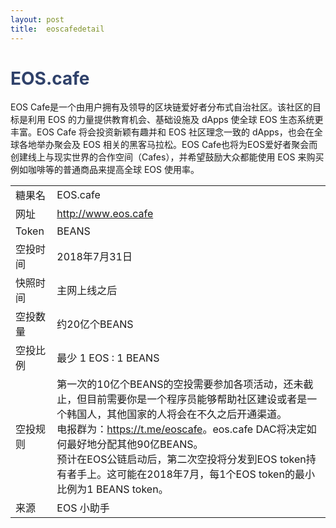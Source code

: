 ```yaml
---
layout: post
title:  eoscafedetail
---
```



<h1 style="color: #2F416A">EOS.cafe</h1>
<p>
EOS Cafe是一个由用户拥有及领导的区块链爱好者分布式自治社区。该社区的目标是利用 EOS 的力量提供教育机会、基础设施及 dApps 使全球 EOS 生态系统更丰富。EOS Cafe 将会投资新颖有趣并和 EOS 社区理念一致的 dApps，也会在全球各地举办聚会及 EOS 相关的黑客马拉松。EOS Cafe也将为EOS爱好者聚会而创建线上与现实世界的合作空间（Cafes），并希望鼓励大众都能使用 EOS 来购买例如咖啡等的普通商品来提高全球 EOS 使用率。
</p>


<table class="center">
  <tbody>
    <tr>
        <td class="tablehalf">糖果名</td>
        <td class="tablehalf">EOS.cafe</td>
    </tr>
    <tr>
        <td>网址</td>
        <td><a href="http://www.eos.cafe" target="_blank">http://www.eos.cafe</a></td>
    </tr>
    <tr>
        <td>Token</td>
        <td>BEANS</td>
    </tr>
    <tr>
        <td>空投时间</td>
        <td>2018年7月31日</td>
    </tr>
    <tr>
        <td>快照时间</td>
        <td>主网上线之后</td>
    </tr>
    <tr>
        <td>空投数量</td>
        <td>约20亿个BEANS</td>
    </tr>
    <tr>
        <td>空投比例</td>
        <td>最少 1 EOS : 1 BEANS</td>
    </tr>
    <tr>
        <td>空投规则</td>
        <td>
        第一次的10亿个BEANS的空投需要参加各项活动，还未截止，但目前需要你是一个程序员能够帮助社区建设或者是一个韩国人，其他国家的人将会在不久之后开通渠道。<br/>
        电报群为：<a href="https://t.me/eoscafe" target="_blank">https://t.me/eoscafe</a>。eos.cafe DAC将决定如何最好地分配其他90亿BEANS。<br/>
        预计在EOS公链启动后，第二次空投将分发到EOS token持有者手上。这可能在2018年7月，每1个EOS token的最小比例为1 BEANS token。
        </td>
    </tr>
    <tr>
        <td>来源</td>
        <td>EOS 小助手</td>
    </tr>
  </tbody>
</table>